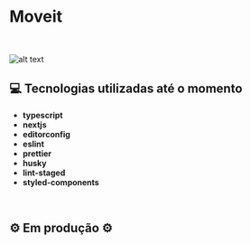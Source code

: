 # Moveit

&nbsp;

![alt text](https://i.imgur.com/Apdl4B9.gif)

## 💻 Tecnologias utilizadas até o momento

- **typescript**
- **nextjs**
- **editorconfig**
- **eslint**
- **prettier**
- **husky**
- **lint-staged**
- **styled-components**

&nbsp;

## ⚙️ Em produção ⚙️
